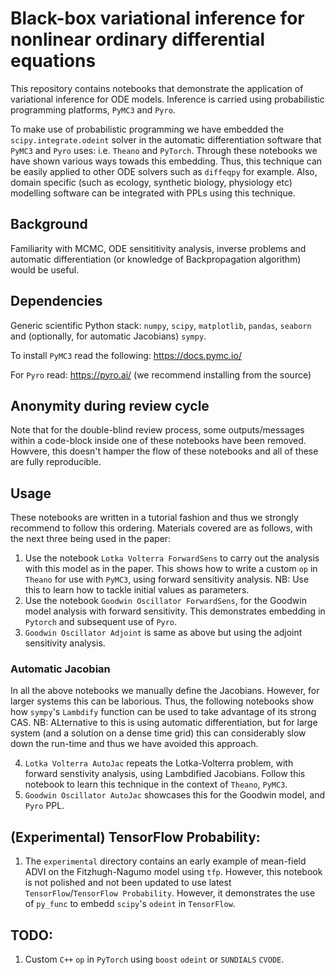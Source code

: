 # Black-box variational inference for nonlinear ordinary differential equations

This repository contains notebooks that demonstrate the application of variational inference for ODE models. Inference is carried using probabilistic programming platforms, `PyMC3` and `Pyro`.

To make use of probabilistic programming we have embedded the `scipy.integrate.odeint` solver in the automatic differentiation software that `PyMC3` and `Pyro` uses: i.e. `Theano` and `PyTorch`. Through these notebooks we have shown various ways towads this embedding. Thus, this technique can be easily applied to other ODE solvers such as `diffeqpy` for example. Also, domain specific (such as ecology, synthetic biology, physiology etc) modelling software can be integrated with PPLs using this technique.

## Background
Familiarity with MCMC, ODE sensititivity analysis, inverse problems and automatic differentiation (or knowledge of Backpropagation algorithm) would be useful.

## Dependencies
Generic scientific Python stack: `numpy`, `scipy`, `matplotlib`, `pandas`, `seaborn` and (optionally, for automatic Jacobians) `sympy`.

To install `PyMC3` read the following:
https://docs.pymc.io/

For `Pyro` read:
https://pyro.ai/ (we recommend installing from the source)

## Anonymity during review cycle
Note that for the double-blind review process, some outputs/messages within a code-block inside one of these notebooks have been removed. Howvere, this doesn't hamper the flow of these notebooks and all of these are fully reproducible.

## Usage
These notebooks are written in a tutorial fashion and thus we strongly recommend to follow this ordering.
Materials covered are as follows, with the next three being used in the paper:

1) Use the notebook `Lotka Volterra ForwardSens` to carry out the analysis with this model as in the paper. This shows how to write a custom `op` in `Theano` for use with `PyMC3`, using forward sensitivity analysis. NB: Use this to learn how to tackle initial values as parameters.
2) Use the notebook `Goodwin Oscillator ForwardSens`, for the Goodwin model analysis with forward sensitivity. This demonstrates embedding in `Pytorch` and subsequent use of `Pyro`.
3) `Goodwin Oscillator Adjoint` is same as above but using the adjoint sensitivity analysis.

### Automatic Jacobian
In all the above notebooks we manually define the Jacobians. However, for larger systems this can be laborious. Thus, the following notebooks show how `sympy`'s `Lambdify` function can be used to take advantage of its strong CAS. NB: ALternative to this is using automatic differentiation, but for large system (and a solution on a dense time grid) this can considerably slow down the run-time and thus we have avoided this approach.

4) `Lotka Volterra AutoJac` repeats the Lotka-Volterra problem, with forward senstivity analysis, using Lambdified Jacobians. Follow this notebook to learn this technique in the context of `Theano`, `PyMC3`.
5) `Goodwin Oscillator AutoJac` showcases this for the Goodwin model, and `Pyro` PPL.

## (Experimental) TensorFlow Probability: 
1) The `experimental` directory contains an early example of mean-field ADVI on the Fitzhugh-Nagumo model using `tfp`. However, this notebook is not polished and not been updated to use latest `TensorFlow`/`TensorFlow Probability`. However, it demonstrates the use of `py_func` to embedd `scipy`'s `odeint` in `TensorFlow`.

## TODO: 
1) Custom `C++` `op` in `PyTorch` using `boost` `odeint` or `SUNDIALS` `CVODE`.


